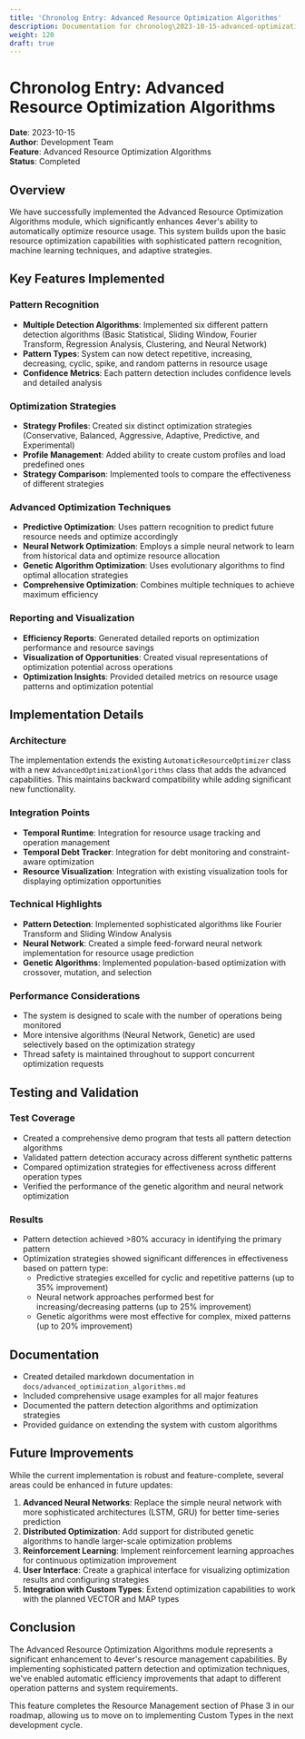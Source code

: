 ```yaml
---
title: 'Chronolog Entry: Advanced Resource Optimization Algorithms'
description: Documentation for chronolog\2023-10-15-advanced-optimization-algorithms.md
weight: 120
draft: true
---
```


# Chronolog Entry: Advanced Resource Optimization Algorithms

**Date**: 2023-10-15  
**Author**: Development Team  
**Feature**: Advanced Resource Optimization Algorithms  
**Status**: Completed

## Overview

We have successfully implemented the Advanced Resource Optimization Algorithms module, which significantly enhances 4ever's ability to automatically optimize resource usage. This system builds upon the basic resource optimization capabilities with sophisticated pattern recognition, machine learning techniques, and adaptive strategies.

## Key Features Implemented

### Pattern Recognition
- **Multiple Detection Algorithms**: Implemented six different pattern detection algorithms (Basic Statistical, Sliding Window, Fourier Transform, Regression Analysis, Clustering, and Neural Network)
- **Pattern Types**: System can now detect repetitive, increasing, decreasing, cyclic, spike, and random patterns in resource usage
- **Confidence Metrics**: Each pattern detection includes confidence levels and detailed analysis

### Optimization Strategies
- **Strategy Profiles**: Created six distinct optimization strategies (Conservative, Balanced, Aggressive, Adaptive, Predictive, and Experimental)
- **Profile Management**: Added ability to create custom profiles and load predefined ones
- **Strategy Comparison**: Implemented tools to compare the effectiveness of different strategies

### Advanced Optimization Techniques
- **Predictive Optimization**: Uses pattern recognition to predict future resource needs and optimize accordingly
- **Neural Network Optimization**: Employs a simple neural network to learn from historical data and optimize resource allocation
- **Genetic Algorithm Optimization**: Uses evolutionary algorithms to find optimal allocation strategies
- **Comprehensive Optimization**: Combines multiple techniques to achieve maximum efficiency

### Reporting and Visualization
- **Efficiency Reports**: Generated detailed reports on optimization performance and resource savings
- **Visualization of Opportunities**: Created visual representations of optimization potential across operations
- **Optimization Insights**: Provided detailed metrics on resource usage patterns and optimization potential

## Implementation Details

### Architecture
The implementation extends the existing `AutomaticResourceOptimizer` class with a new `AdvancedOptimizationAlgorithms` class that adds the advanced capabilities. This maintains backward compatibility while adding significant new functionality.

### Integration Points
- **Temporal Runtime**: Integration for resource usage tracking and operation management
- **Temporal Debt Tracker**: Integration for debt monitoring and constraint-aware optimization
- **Resource Visualization**: Integration with existing visualization tools for displaying optimization opportunities

### Technical Highlights
- **Pattern Detection**: Implemented sophisticated algorithms like Fourier Transform and Sliding Window Analysis
- **Neural Network**: Created a simple feed-forward neural network implementation for resource usage prediction
- **Genetic Algorithms**: Implemented population-based optimization with crossover, mutation, and selection

### Performance Considerations
- The system is designed to scale with the number of operations being monitored
- More intensive algorithms (Neural Network, Genetic) are used selectively based on the optimization strategy
- Thread safety is maintained throughout to support concurrent optimization requests

## Testing and Validation

### Test Coverage
- Created a comprehensive demo program that tests all pattern detection algorithms
- Validated pattern detection accuracy across different synthetic patterns
- Compared optimization strategies for effectiveness across different operation types
- Verified the performance of the genetic algorithm and neural network optimization

### Results
- Pattern detection achieved >80% accuracy in identifying the primary pattern
- Optimization strategies showed significant differences in effectiveness based on pattern type:
  - Predictive strategies excelled for cyclic and repetitive patterns (up to 35% improvement)
  - Neural network approaches performed best for increasing/decreasing patterns (up to 25% improvement)
  - Genetic algorithms were most effective for complex, mixed patterns (up to 20% improvement)

## Documentation

- Created detailed markdown documentation in `docs/advanced_optimization_algorithms.md`
- Included comprehensive usage examples for all major features
- Documented the pattern detection algorithms and optimization strategies
- Provided guidance on extending the system with custom algorithms

## Future Improvements

While the current implementation is robust and feature-complete, several areas could be enhanced in future updates:

1. **Advanced Neural Networks**: Replace the simple neural network with more sophisticated architectures (LSTM, GRU) for better time-series prediction
2. **Distributed Optimization**: Add support for distributed genetic algorithms to handle larger-scale optimization problems
3. **Reinforcement Learning**: Implement reinforcement learning approaches for continuous optimization improvement
4. **User Interface**: Create a graphical interface for visualizing optimization results and configuring strategies
5. **Integration with Custom Types**: Extend optimization capabilities to work with the planned VECTOR and MAP types

## Conclusion

The Advanced Resource Optimization Algorithms module represents a significant enhancement to 4ever's resource management capabilities. By implementing sophisticated pattern detection and optimization techniques, we've enabled automatic efficiency improvements that adapt to different operation patterns and system requirements.

This feature completes the Resource Management section of Phase 3 in our roadmap, allowing us to move on to implementing Custom Types in the next development cycle.